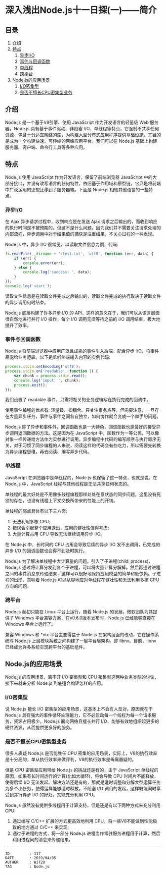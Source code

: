 
# 深入浅出Node.js十一日探(一)——简介 #

## 目录 ##

1. [介绍](#href1)
2. [特点](#href2)
    1. [异步I/O](#href2-1)
    2. [事件与回调函数](#href2-2)
    3. [单线程](#href2-3)
    4. [跨平台](#href2-4)
3. [Node.js的应用场景](#href3)
    1. [I/O密集型](#href3-5)
    2. [是否不擅长CPU密集型业务](#href3-6)

## <a name="href1">介绍</a> ##

Node.js 是一个基于V8引擎、使用 JavaScript 作为开发语言的轻量级 Web 服务器，Node.js 具有基于事件驱动、非阻塞 I/O、单线程等特点，它强制不共享任何资源，包含十分适宜网络的库，为构建大型分布式应用程序提供基础设施，其目的是成为一个构建快速、可伸缩的网络应用平台。我们可以在 Node.js 基础上构建服务器、客户端、命令行工具等多种应用。

## <a name="href2">特点</a> ##

Node.js 使用 JavaScript 作为开发语言，保留了前端浏览器 JavaScript 中的大部分接口，并没有改写语言的任何特性，依旧基于作用域和原型链，它只是将前端中广泛运用的思想迁移到了服务器端。下面是 Node.js 相较其他语言的一些特点。

### <a name="href2-1">异步I/O</a> ###

在 Ajax 异步请求过程中，收到响应是在发送 Ajax 请求之后输出的，而收到响应的执行时间是不被预期的，但这不是什么问题，因为我们并不需要关注请求处理的内部流程，异步调用中对于结果值的捕获是注重结果，不关心过程的一种表现。

Node.js 中，异步 I/O 很常见，以读取文件信息为例，代码:

```js
fs.readFile(__dirname + '/test.txt', 'utf8', function (err, data) {
    if (err) {
        console.error(err);
    } else {
        console.log('success: ', data);
    }
});
console.log('start');
```

读取文件信息是在读取文件完成之后输出的，读取文件完成的执行取决于读取文件的异步调用何时结束。

Node.js 底层构建了许多异步 I/O 的 API，这样的意义在于，我们可以从语言层面很自然地进行并行 I/O 操作，每个 I/O 调用无须等待之前的 I/O 调用结束，极大地提升了效率。

### <a name="href2-2">事件与回调函数</a> ###

Node.js 将前端浏览器中应用广泛且成熟的事件引入后端，配合异步 I/O，将事件暴露给业务逻辑。以下是监听终端输入内容的实例代码:

```js
process.stdin.setEncoding('utf8');
process.stdin.on('readable', function () {
    var chunk = process.stdin.read();
    console.log('input: ', chunk);
    process.exit();
});
```

我们设置了 readable 事件，只需将相关的业务逻辑写在执行完成的回调中。

使用事件编程的优点有: 轻量级、松耦合、只关注事务点等，但需要注意，一旦存在大量异步任务，事件与事件之间各自独立，如何协作就会变成一个棘手的问题。

Node.js 除了异步和事件外，回调函数也是一大特色，回调函数也是最好的接受异步调用返回数据的方法。这是因为在 JavaScript 中，函数作为一等公民，可以像对象一样传递给方法作为实参进行调用。异步编程中代码的编写顺序与执行顺序无关，对于习惯了同步编程的人来说，阅读这样的代码会有些吃力，所以需要先转换为异步编程思维，再去阅读、编写异步代码。

### <a name="href2-3">单线程</a> ###

JavaScript 在浏览器中是单线程的，Node.js 也保留了这一特点，也就是说，在 Node.js 中，JavaScript 线程与其他线程是无法共享任何状态的。

单线程的最大好处是不用像多线程编程那样处处在意状态的同步问题，这里没有死锁的存在，也没有线程上下文交换所带来的性能上的开销。

单线程的弱点具体有以下三方面:

1. 无法利用多核 CPU;
2. 错误会引起整个应用退出，应用的健壮性值得考虑;
3. 大量计算占用 CPU 导致无法继续调用异步 I/O。

在 Node.js 中，长时间的 CPU 占用会导致后续的异步 I/O 发不出调用，已完成的异步 I/O 的回调函数也会得不到及时执行。

Node.js 为了解决单线程中大计算量的问题，引入了子进程(child_process)，Node.js 通过将计算分发到各个子进程，可以将大量计算分解掉，然后再通过进程之间的事件消息来传递结果，这样可以很好地保持应用模型的简单和低依赖。子进程的出现，意味着 Node.js 可以从容地应对单线程在健壮性和无法利用多核 CPU 方向的问题。

### <a name="href2-4">跨平台</a> ###

Node.js 起初只能在 Linux 平台上运行，随着 Node.js 的发展，微软团队为其提供了 Windows 平台兼容方案，在v0.6.0版本发布时，Node.js 已经能够直接在 Windows 平台上运行了。

兼容 Windows 和 \*nix 平台主要得益于 Node.js 在架构层面的改动，它在操作系统与 Node.js 上层模块系统之间构建了一层平台层架构，即 libnv。目前，libnv 已经成为许多系统实现跨平台的基础组件。

## <a name="href3">Node.js的应用场景</a> ##

Node.js 的应用场景，离不开 I/O 密集型和 CPU 密集型这两种业务类型的讨论，接下来就来分析 Node.js 到底适合构建怎样的应用。

### <a name="href3-5">I/O密集型</a> ###

说 Node.js 擅长 I/O 密集型的应用场景，这基本上不会有人反对，原因就在于 Node.js 具有强大的事件循环处理能力，它不必启动每一个线程为每一个请求服务，资源占用极少。Node.js 面向网络且擅长并行 I/O，能够有效地组织起更多的硬件资源，从而提供更多好的服务。

### <a name="href3-6">是否不擅长CPU密集型业务</a> ###

很多人质疑 Node.js 是否能胜任 CPU 密集的应用场景，实际上，V8的执行效率是十分高的，单从执行效率来做评判，V8的执行效率是毋庸置疑的。

但是 CPU 密集型应用带给 Node.js 的挑战还是有的，由于 JavaScript 单线程的原因，如果有长时间运行的计算(比如大循环)，将会导致 CPU 时间片不能释放，使得后续 I/O 无法发起。解决方法还是有的，那就是适时调整和分解大型运算任务为多个小任务，使得运算能够适时释放，不阻塞 I/O 调用的发起，这样既能同时享受到并行异步 I/O 的好处，又能充分利用 CPU。

Node.js 虽然没有提供多线程用于计算支持，但是还是有以下两种方式来充分利用 CPU:

1. 通过编写 C/C++ 扩展的方式更高效地利用 CPU，将一些V8不能做到性能极致的地方通过 C/C++ 来实现;
2. 通过子进程的方式，将一部分 Node.js 进程当作常驻服务进程用于计算，然后利用进程间的消息来传递结果。

---

```
ID         : 117
DATE       : 2019/04/05
AUTHER     : WJT20
TAG        : Node.js
```
